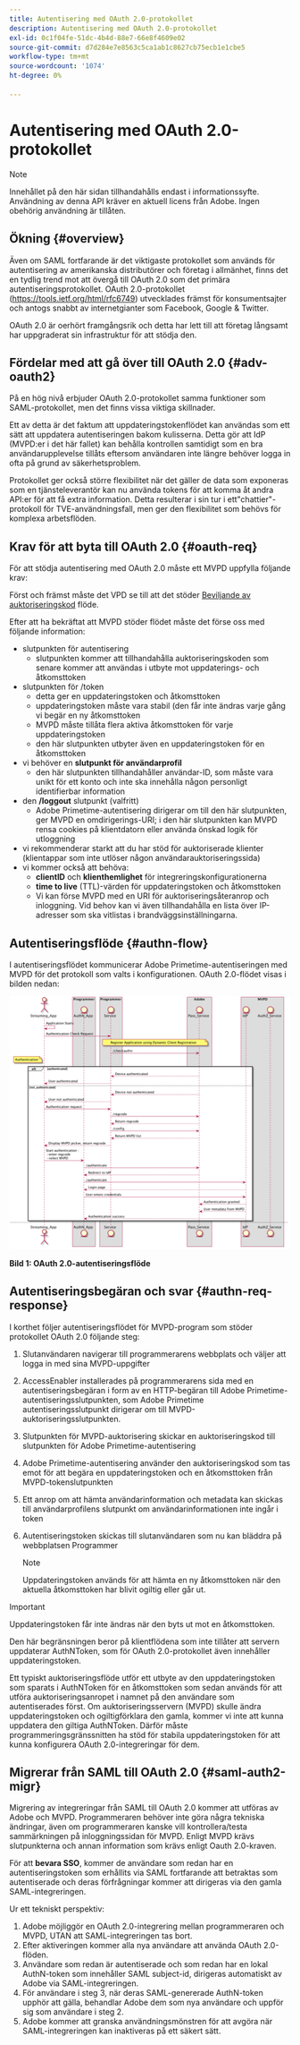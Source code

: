 ```yaml
---
title: Autentisering med OAuth 2.0-protokollet
description: Autentisering med OAuth 2.0-protokollet
exl-id: 0c1f04fe-51dc-4b4d-88e7-66e8f4609e02
source-git-commit: d7d284e7e8563c5ca1ab1c8627cb75ecb1e1cbe5
workflow-type: tm+mt
source-wordcount: '1074'
ht-degree: 0%

---
```


# Autentisering med OAuth 2.0-protokollet

>[!NOTE]
>
>Innehållet på den här sidan tillhandahålls endast i informationssyfte. Användning av denna API kräver en aktuell licens från Adobe. Ingen obehörig användning är tillåten.

## Ökning {#overview}

Även om SAML fortfarande är det viktigaste protokollet som används för autentisering av amerikanska distributörer och företag i allmänhet, finns det en tydlig trend mot att övergå till OAuth 2.0 som det primära autentiseringsprotokollet. OAuth 2.0-protokollet (https://tools.ietf.org/html/rfc6749) utvecklades främst för konsumentsajter och antogs snabbt av internetgianter som Facebook, Google &amp; Twitter.

OAuth 2.0 är oerhört framgångsrik och detta har lett till att företag långsamt har uppgraderat sin infrastruktur för att stödja den.



## Fördelar med att gå över till OAuth 2.0 {#adv-oauth2}

På en hög nivå erbjuder OAuth 2.0-protokollet samma funktioner som SAML-protokollet, men det finns vissa viktiga skillnader.

Ett av detta är det faktum att uppdateringstokenflödet kan användas som ett sätt att uppdatera autentiseringen bakom kulisserna. Detta gör att IdP (MVPD:er i det här fallet) kan behålla kontrollen samtidigt som en bra användarupplevelse tillåts eftersom användaren inte längre behöver logga in ofta på grund av säkerhetsproblem.

Protokollet ger också större flexibilitet när det gäller de data som exponeras som en tjänsteleverantör kan nu använda tokens för att komma åt andra API:er för att få extra information. Detta resulterar i sin tur i ett&quot;chattier&quot;-protokoll för TVE-användningsfall, men ger den flexibilitet som behövs för komplexa arbetsflöden.





## Krav för att byta till OAuth 2.0 {#oauth-req}

För att stödja autentisering med OAuth 2.0 måste ett MVPD uppfylla följande krav:

Först och främst måste det VPD se till att det stöder [Beviljande av auktoriseringskod](https://oauthlib.readthedocs.io/en/latest/oauth2/grants/authcode.html) flöde.

Efter att ha bekräftat att MVPD stöder flödet måste det förse oss med följande information:

* slutpunkten för autentisering
   * slutpunkten kommer att tillhandahålla auktoriseringskoden som senare kommer att användas i utbyte mot uppdaterings- och åtkomsttoken
* slutpunkten för /token
   * detta ger en uppdateringstoken och åtkomsttoken
   * uppdateringstoken måste vara stabil (den får inte ändras varje gång vi begär en ny åtkomsttoken
   * MVPD måste tillåta flera aktiva åtkomsttoken för varje uppdateringstoken
   * den här slutpunkten utbyter även en uppdateringstoken för en åtkomsttoken
* vi behöver en **slutpunkt för användarprofil**
   * den här slutpunkten tillhandahåller användar-ID, som måste vara unikt för ett konto och inte ska innehålla någon personligt identifierbar information
* den **/loggout** slutpunkt (valfritt)
   * Adobe Primetime-autentisering dirigerar om till den här slutpunkten, ger MVPD en omdirigerings-URI; i den här slutpunkten kan MVPD rensa cookies på klientdatorn eller använda önskad logik för utloggning
* vi rekommenderar starkt att du har stöd för auktoriserade klienter (klientappar som inte utlöser någon användarauktoriseringssida)
* vi kommer också att behöva:
   * **clientID** och **klienthemlighet** för integreringskonfigurationerna
   * **time to live** (TTL)-värden för uppdateringstoken och åtkomsttoken
   * Vi kan förse MVPD med en URI för auktoriseringsåteranrop och inloggning. Vid behov kan vi även tillhandahålla en lista över IP-adresser som ska vitlistas i brandväggsinställningarna.


## Autentiseringsflöde {#authn-flow}

I autentiseringsflödet kommunicerar Adobe Primetime-autentiseringen med MVPD för det protokoll som valts i konfigurationen. OAuth 2.0-flödet visas i bilden nedan:



![Diagram som visar autentiseringsflödet i Adobe-autentiseringen som kommunicerar med MVPD för det protokoll som valts i konfigurationen.](assets/authn-flow.png)

**Bild 1: OAuth 2.0-autentiseringsflöde**



## Autentiseringsbegäran och svar {#authn-req-response}

I korthet följer autentiseringsflödet för MVPD-program som stöder protokollet OAuth 2.0 följande steg:

1. Slutanvändaren navigerar till programmerarens webbplats och väljer att logga in med sina MVPD-uppgifter
1. AccessEnabler installerades på programmerarens sida med en autentiseringsbegäran i form av en HTTP-begäran till Adobe Primetime-autentiseringsslutpunkten, som Adobe Primetime autentiseringsslutpunkt dirigerar om till MVPD-auktoriseringsslutpunkten.
1. Slutpunkten för MVPD-auktorisering skickar en auktoriseringskod till slutpunkten för Adobe Primetime-autentisering
1. Adobe Primetime-autentisering använder den auktoriseringskod som tas emot för att begära en uppdateringstoken och en åtkomsttoken från MVPD-tokenslutpunkten
1. Ett anrop om att hämta användarinformation och metadata kan skickas till användarprofilens slutpunkt om användarinformationen inte ingår i token
1. Autentiseringstoken skickas till slutanvändaren som nu kan bläddra på webbplatsen Programmer

   >[!NOTE]
   >
   >Uppdateringstoken används för att hämta en ny åtkomsttoken när den aktuella åtkomsttoken har blivit ogiltig eller går ut.


>[!IMPORTANT]
>
>Uppdateringstoken får inte ändras när den byts ut mot en åtkomsttoken.

Den här begränsningen beror på klientflödena som inte tillåter att servern uppdaterar AuthNToken, som för OAuth 2.0-protokollet även innehåller uppdateringstoken.

Ett typiskt auktoriseringsflöde utför ett utbyte av den uppdateringstoken som sparats i AuthNToken för en åtkomsttoken som sedan används för att utföra auktoriseringsanropet i namnet på den användare som autentiserades först. Om auktoriseringsservern (MVPD) skulle ändra uppdateringstoken och ogiltigförklara den gamla, kommer vi inte att kunna uppdatera den giltiga AuthNToken. Därför måste programmeringsgränssnitten ha stöd för stabila uppdateringstoken för att kunna konfigurera OAuth 2.0-integreringar för dem.


## Migrerar från SAML till OAuth 2.0 {#saml-auth2-migr}

Migrering av integreringar från SAML till OAuth 2.0 kommer att utföras av Adobe och MVPD. Programmeraren behöver inte göra några tekniska ändringar, även om programmeraren kanske vill kontrollera/testa sammärkningen på inloggningssidan för MVPD. Enligt MVPD krävs slutpunkterna och annan information som krävs enligt Oauth 2.0-kraven.

För att **bevara SSO**, kommer de användare som redan har en autentiseringstoken som erhållits via SAML fortfarande att betraktas som autentiserade och deras förfrågningar kommer att dirigeras via den gamla SAML-integreringen.

Ur ett tekniskt perspektiv:

1. Adobe möjliggör en OAuth 2.0-integrering mellan programmeraren och MVPD, UTAN att SAML-integreringen tas bort.
1. Efter aktiveringen kommer alla nya användare att använda OAuth 2.0-flöden.
1. Användare som redan är autentiserade och som redan har en lokal AuthN-token som innehåller SAML subject-id, dirigeras automatiskt av Adobe via SAML-integreringen.
1. För användare i steg 3, när deras SAML-genererade AuthN-token upphör att gälla, behandlar Adobe dem som nya användare och uppför sig som användare i steg 2.
1. Adobe kommer att granska användningsmönstren för att avgöra när SAML-integreringen kan inaktiveras på ett säkert sätt.
